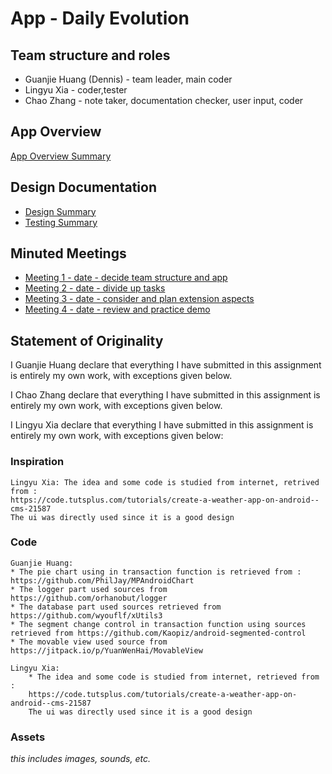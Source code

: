 # App - Daily Evolution

## Team structure and roles 
+ Guanjie Huang (Dennis)  - team leader, main coder
+ Lingyu Xia - coder,tester
+ Chao Zhang - note taker, documentation checker, user input, coder

## App Overview 

[App Overview Summary](https://gitlab.cecs.anu.edu.au/u6532079/assignapp2019s1/wikis/Overview-summary)

## Design Documentation 
+ [Design Summary](https://gitlab.cecs.anu.edu.au/u6532079/assignapp2019s1/wikis/designsummary)
+ [Testing Summary](https://gitlab.cecs.anu.edu.au/u6532079/assignapp2019s1/wikis/testingsummary)

## Minuted Meetings
+ [Meeting 1 - date - decide team structure and app](https://gitlab.cecs.anu.edu.au/u6532079/assignapp2019s1/wikis/meeting1)
+ [Meeting 2 - date - divide up tasks](https://gitlab.cecs.anu.edu.au/u6532079/assignapp2019s1/wikis/meeting2)
+ [Meeting 3 - date - consider and plan extension aspects](https://gitlab.cecs.anu.edu.au/u6532079/assignapp2019s1/wikis/meeting3)
+ [Meeting 4 - date - review and practice demo](https://gitlab.cecs.anu.edu.au/u6532079/assignapp2019s1/wikis/meeting4)

## Statement of Originality

I Guanjie Huang declare that everything I have submitted in this
assignment is entirely my own work, with exceptions given below.

I Chao Zhang declare that everything I have submitted in this
assignment is entirely my own work, with exceptions given below.

I Lingyu Xia declare that everything I have submitted in this
assignment is entirely my own work, with exceptions given below:


### Inspiration

    Lingyu Xia: The idea and some code is studied from internet, retrived from :
    https://code.tutsplus.com/tutorials/create-a-weather-app-on-android--cms-21587
    The ui was directly used since it is a good design




### Code

    Guanjie Huang:
    * The pie chart using in transaction function is retrieved from : https://github.com/PhilJay/MPAndroidChart
    * The logger part used sources from https://github.com/orhanobut/logger
    * The database part used sources retrieved from https://github.com/wyouflf/xUtils3
    * The segment change control in transaction function using sources retrieved from https://github.com/Kaopiz/android-segmented-control
    * The movable view used source from https://jitpack.io/p/YuanWenHai/MovableView

    Lingyu Xia:
        * The idea and some code is studied from internet, retrieved from :
        https://code.tutsplus.com/tutorials/create-a-weather-app-on-android--cms-21587
        The ui was directly used since it is a good design

### Assets 

_this includes images, sounds, etc._
